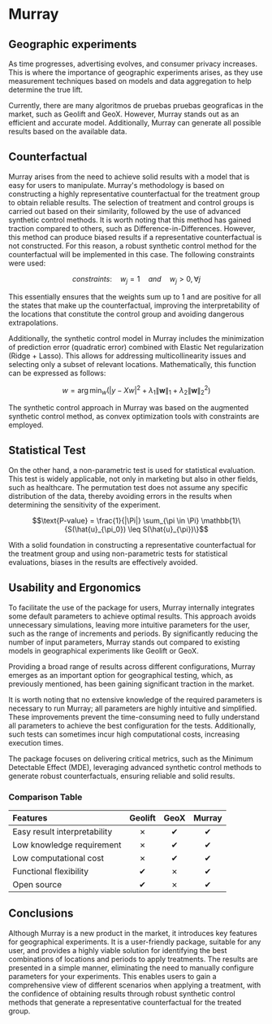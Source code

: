 # Murray


## Geographic experiments
As time progresses, advertising evolves, and consumer privacy increases. This is where the importance of geographic experiments arises, as they use measurement techniques based on models and data aggregation to help determine the true lift.

Currently, there are many algoritmos de pruebas pruebas geograficas in the market, such as Geolift and GeoX. However, Murray stands out as an efficient and accurate model. Additionally, Murray can generate all possible results based on the available data.

## Counterfactual

Murray arises from the need to achieve solid results with a model that is easy for users to manipulate. Murray's methodology is based on constructing a highly representative counterfactual for the treatment group to obtain reliable results. The selection of treatment and control groups is carried out based on their similarity, followed by the use of advanced synthetic control methods. It is worth noting that this method has gained traction compared to others, such as Difference-in-Differences. However, this method can produce biased results if a representative counterfactual is not constructed. For this reason, a robust synthetic control method for the counterfactual will be implemented in this case. The following constraints were used:



$$
constraints:  \quad w_{j}=1 \quad and \quad  w_{j} > 0, \forall j
$$




This essentially ensures that the weights sum up to 1 and are positive for all the states that make up the counterfactual, improving the interpretability of the locations that constitute the control group and avoiding dangerous extrapolations.

Additionally, the synthetic control model in Murray includes the minimization of prediction error (quadratic error) combined with Elastic Net regularization (Ridge + Lasso). This allows for addressing multicollinearity issues and selecting only a subset of relevant locations. Mathematically, this function can be expressed as follows:



```math 
w = \arg\min_{w} (\left|y-Xw\right|^2 + \lambda_1\|\boldsymbol{w}\|_1 + \lambda_2\|\boldsymbol{w}\|_2^2)
```

The synthetic control approach in Murray was based on the augmented synthetic control method, as convex optimization tools with constraints are employed.

## Statistical Test
On the other hand, a non-parametric test is used for statistical evaluation. This test is widely applicable, not only in marketing but also in other fields, such as healthcare. The permutation test does not assume any specific distribution of the data, thereby avoiding errors in the results when determining the sensitivity of the experiment.


```math
\text{P-value} = \frac{1}{|\Pi|} \sum_{\pi \in \Pi} \mathbb{1}\{S(\hat{u}_{\pi_0}) \leq S(\hat{u}_{\pi})\}
```


With a solid foundation in constructing a representative counterfactual for the treatment group and using non-parametric tests for statistical evaluations, biases in the results are effectively avoided.


## Usability and Ergonomics

To facilitate the use of the package for users, Murray internally integrates some default parameters to achieve optimal results. This approach avoids unnecessary simulations, leaving more intuitive parameters for the user, such as the range of increments and periods. By significantly reducing the number of input parameters, Murray stands out compared to existing models in geographical experiments like Geolift or GeoX.

Providing a broad range of results across different configurations, Murray emerges as an important option for geographical testing, which, as previously mentioned, has been gaining significant traction in the market.

It is worth noting that no extensive knowledge of the required parameters is necessary to run Murray; all parameters are highly intuitive and simplified. These improvements prevent the time-consuming need to fully understand all parameters to achieve the best configuration for the tests. Additionally, such tests can sometimes incur high computational costs, increasing execution times.

The package focuses on delivering critical metrics, such as the Minimum Detectable Effect (MDE), leveraging advanced synthetic control methods to generate robust counterfactuals, ensuring reliable and solid results.


### Comparison Table



| Features                              | Geolift  | GeoX        | Murray        |
|:--------------------------------------|:--------:|:-----------:|:-------------:|
| Easy result interpretability          |    ✗     |     ✔       |       ✔   |   |
| Low knowledge requirement             |    ✗     |     ✔       |       ✔       |
| Low computational cost                |    ✗     |     ✔       |       ✔ |     |
| Functional flexibility                |    ✔     |     ✗       |       ✔|      |
| Open source                           |    ✔     |     ✗       |       ✔ |     |

## Conclusions

Although Murray is a new product in the market, it introduces key features for geographical experiments. It is a user-friendly package, suitable for any user, and provides a highly viable solution for identifying the best combinations of locations and periods to apply treatments. The results are presented in a simple manner, eliminating the need to manually configure parameters for your experiments. This enables users to gain a comprehensive view of different scenarios when applying a treatment, with the confidence of obtaining results through robust synthetic control methods that generate a representative counterfactual for the treated group.
